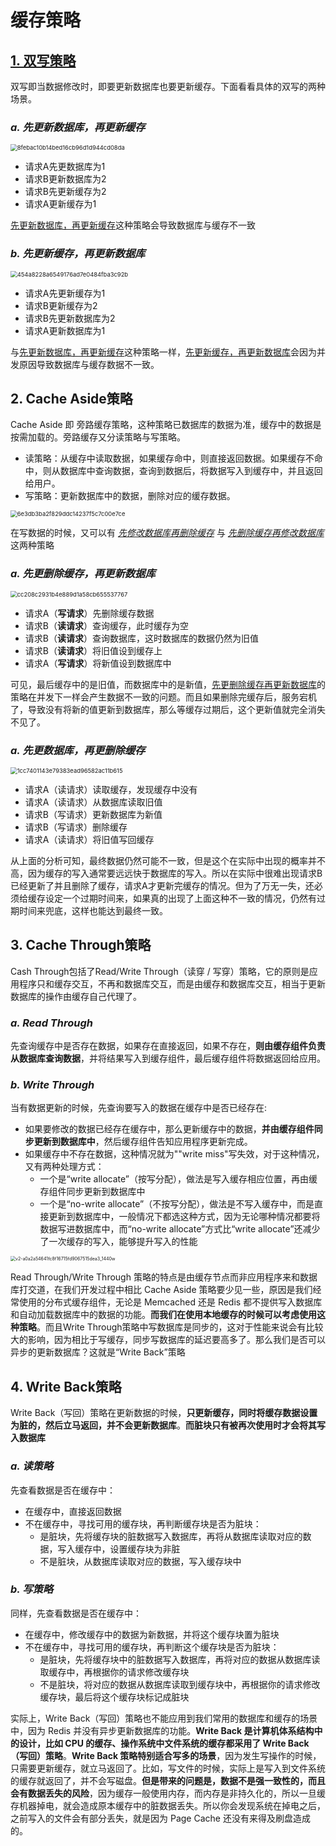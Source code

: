 # 缓存策略

## <u>1. 双写策略</u>

双写即当数据修改时，即要更新数据库也要更新缓存。下面看看具体的双写的两种场景。

### *a. 先更新数据库，再更新缓存*

<img src="image/8febac10b14bed16cb96d1d944cd08da.png" alt="8febac10b14bed16cb96d1d944cd08da" style="zoom: 67%;" />

- 请求A先更数据库为1
- 请求B更新数据库为2
- 请求B先更新缓存为2
- 请求A更新缓存为1

<u>先更新数据库，再更新缓存</u>这种策略会导致数据库与缓存不一致

### *b. 先更新缓存，再更新数据库*

<img src="image/454a8228a6549176ad7e0484fba3c92b.png" alt="454a8228a6549176ad7e0484fba3c92b" style="zoom:67%;" />

- 请求A先更新缓存为1
- 请求B更新缓存为2
- 请求B先更新数据库为2
- 请求A更新数据库为1

与<u>先更新数据库，再更新缓存</u>这种策略一样，<u>先更新缓存，再更新数据库</u>会因为并发原因导致数据库与缓存数据不一致。

## 2. Cache Aside策略

Cache Aside 即 旁路缓存策略，这种策略已数据库的数据为准，缓存中的数据是按需加载的。旁路缓存又分读策略与写策略。

- 读策略：从缓存中读取数据，如果缓存命中，则直接返回数据。如果缓存不命中，则从数据库中查询数据，查询到数据后，将数据写入到缓存中，并且返回给用户。
- 写策略：更新数据库中的数据，删除对应的缓存数据。

<img src="image/6e3db3ba2f829ddc14237f5c7c00e7ce.png" alt="6e3db3ba2f829ddc14237f5c7c00e7ce" style="zoom:67%;" />

在写数据的时候，又可以有 <u>*先修改数据库再删除缓存*</u> 与 <u>*先删除缓存再修改数据库*</u> 这两种策略

### *a. 先更删除缓存，再更新数据库*

<img src="image/cc208c2931b4e889d1a58cb655537767.png" alt="cc208c2931b4e889d1a58cb655537767" style="zoom:67%;" />

- 请求A（**写请求**）先删除缓存数据
- 请求B（**读请求**）查询缓存，此时缓存为空
- 请求B（**读请求**）查询数据库，这时数据库的数据仍然为旧值
- 请求B（**读请求**）将旧值设到缓存上
- 请求A（**写请求**）将新值设到数据库中

可见，最后缓存中的是旧值，而数据库中的是新值，<u>先更删除缓存再更新数据库</u>的策略在并发下一样会产生数据不一致的问题。而且如果删除完缓存后，服务宕机了，导致没有将新的值更新到数据库，那么等缓存过期后，这个更新值就完全消失不见了。

### *a. 先更数据库，再更删除缓存*

<img src="image/1cc7401143e79383ead96582ac11b615.png" alt="1cc7401143e79383ead96582ac11b615" style="zoom:67%;" />

- 请求A（读请求）读取缓存，发现缓存中没有
- 请求A（读请求）从数据库读取旧值
- 请求B（写请求）更新数据库为新值
- 请求B（写请求）删除缓存
- 请求A（读请求）将旧值写回缓存

从上面的分析可知，最终数据仍然可能不一致，但是这个在实际中出现的概率并不高，因为缓存的写入通常要远远快于数据库的写入。所以在实际中很难出现请求B已经更新了并且删除了缓存，请求A才更新完缓存的情况。但为了万无一失，还必须给缓存设定一个过期时间来，如果真的出现了上面这种不一致的情况，仍然有过期时间来兜底，这样也能达到最终一致。

## 3. Cache Through策略

Cash Through包括了Read/Write Through（读穿 / 写穿）策略，它的原则是应用程序只和缓存交互，不再和数据库交互，而是由缓存和数据库交互，相当于更新数据库的操作由缓存自己代理了。

### *a. Read Through*

先查询缓存中是否存在数据，如果存在直接返回，如果不存在，**则由缓存组件负责从数据库查询数据**，并将结果写入到缓存组件，最后缓存组件将数据返回给应用。

### *b. Write Through*

当有数据更新的时候，先查询要写入的数据在缓存中是否已经存在:

- 如果要修改的数据已经存在缓存中，那么更新缓存中的数据，**并由缓存组件同步更新到数据库中**，然后缓存组件告知应用程序更新完成。
- 如果缓存中不存在数据，这种情况就为""write miss"写失效，对于这种情况，又有两种处理方式：
  - 一个是“write allocate”（按写分配），做法是写入缓存相应位置，再由缓存组件同步更新到数据库中
  - 一个是“no-write allocate”（不按写分配），做法是不写入缓存中，而是直接更新到数据库中，一般情况下都选这种方式，因为无论哪种情况都要将数据写进数据库中，而“no-write allocate”方式比“write allocate”还减少了一次缓存的写入，能够提升写入的性能

<img src="image/v2-a0a2a54641fc8f16715fd9067515dea3_1440w.jpeg" alt="v2-a0a2a54641fc8f16715fd9067515dea3_1440w" style="zoom: 50%;" />

Read Through/Write Through 策略的特点是由缓存节点而非应用程序来和数据库打交道，在我们开发过程中相比 Cache Aside 策略要少见一些，原因是我们经常使用的分布式缓存组件，无论是 Memcached 还是 Redis 都不提供写入数据库和自动加载数据库中的数据的功能。**而我们在使用本地缓存的时候可以考虑使用这种策略**。而且Write Through策略中写数据库是同步的，这对于性能来说会有比较大的影响，因为相比于写缓存，同步写数据库的延迟要高多了。那么我们是否可以异步的更新数据库？这就是“Write Back”策略

## 4. Write Back策略

Write Back（写回）策略在更新数据的时候，**只更新缓存，同时将缓存数据设置为脏的，然后立马返回，并不会更新数据库**。**而脏块只有被再次使用时才会将其写入数据库**

### *a. 读策略*

先查看数据是否在缓存中：

- 在缓存中，直接返回数据
- 不在缓存中，寻找可用的缓存块，再判断缓存块是否为脏块：
  - 是脏块，先将缓存块的脏数据写入数据库，再将从数据库读取对应的数据，写入缓存中，设置缓存块为非脏
  - 不是脏块，从数据库读取对应的数据，写入缓存块中

### *b. 写策略*

同样，先查看数据是否在缓存中：

- 在缓存中，修改缓存中的数据为新数据，并将这个缓存块置为脏块
- 不在缓存中，寻找可用的缓存块，再判断这个缓存块是否为脏块：
  - 是脏块，先将缓存块中的脏数据写入数据库，再将对应的数据从数据库读取缓存中，再根据你的请求修改缓存块
  - 不是脏块，将对应的数据从数据库读取到缓存块中，再根据你的请求修改缓存块，最后将这个缓存块标记成脏块

实际上，Write Back（写回）策略也不能应用到我们常用的数据库和缓存的场景中，因为 Redis 并没有异步更新数据库的功能。**Write Back 是计算机体系结构中的设计，比如 CPU 的缓存、操作系统中文件系统的缓存都采用了 Write Back（写回）策略**。**Write Back 策略特别适合写多的场景**，因为发生写操作的时候， 只需要更新缓存，就立马返回了。比如，写文件的时候，实际上是写入到文件系统的缓存就返回了，并不会写磁盘。**但是带来的问题是，数据不是强一致性的，而且会有数据丢失的风险**，因为缓存一般使用内存，而内存是非持久化的，所以一旦缓存机器掉电，就会造成原本缓存中的脏数据丢失。所以你会发现系统在掉电之后，之前写入的文件会有部分丢失，就是因为 Page Cache 还没有来得及刷盘造成的。
